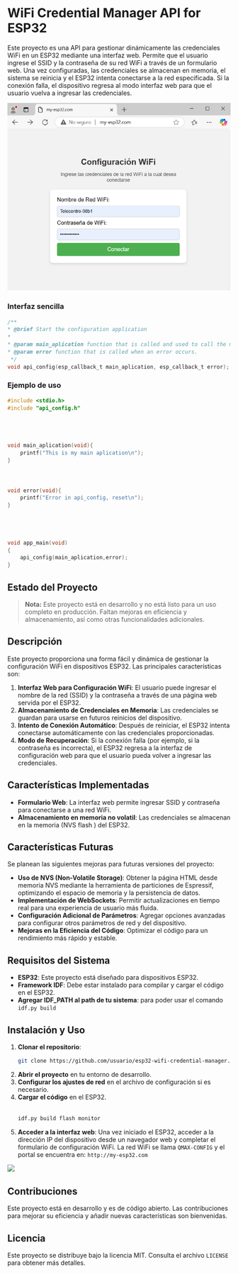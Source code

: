 # WiFi Credential Manager API for ESP32

Este proyecto es una API para gestionar dinámicamente las credenciales WiFi en un ESP32 mediante una interfaz web. Permite que el usuario ingrese el SSID y la contraseña de su red WiFi a través de un formulario web. Una vez configuradas, las credenciales se almacenan en memoria, el sistema se reinicia y el ESP32 intenta conectarse a la red especificada. Si la conexión falla, el dispositivo regresa al modo interfaz web para que el usuario vuelva a ingresar las credenciales.


<img src="./imgs/portal_wifi.png" aligment="center">


### Interfaz sencilla

```c
/**
* @brief Start the configuration application
*
* @param main_aplication function that is called and used to call the main application
* @param error function that is called when an error occurs.
 */
void api_config(esp_callback_t main_aplication, esp_callback_t error);

```

### Ejemplo de uso

```c
#include <stdio.h>
#include "api_config.h"




void main_aplication(void){
    printf("This is my main aplication\n");
}



void error(void){
    printf("Error in api_config, reset\n");
}




void app_main(void)
{
    api_config(main_aplication,error);
}

```



## Estado del Proyecto
> **Nota:** Este proyecto está en desarrollo y no está listo para un uso completo en producción. Faltan mejoras en eficiencia y almacenamiento, así como otras funcionalidades adicionales.

## Descripción
Este proyecto proporciona una forma fácil y dinámica de gestionar la configuración WiFi en dispositivos ESP32. Las principales características son:

1. **Interfaz Web para Configuración WiFi**: El usuario puede ingresar el nombre de la red (SSID) y la contraseña a través de una página web servida por el ESP32.
2. **Almacenamiento de Credenciales en Memoria**: Las credenciales se guardan para usarse en futuros reinicios del dispositivo.
3. **Intento de Conexión Automático**: Después de reiniciar, el ESP32 intenta conectarse automáticamente con las credenciales proporcionadas.
4. **Modo de Recuperación**: Si la conexión falla (por ejemplo, si la contraseña es incorrecta), el ESP32 regresa a la interfaz de configuración web para que el usuario pueda volver a ingresar las credenciales.

## Características Implementadas
- **Formulario Web**: La interfaz web permite ingresar SSID y contraseña para conectarse a una red WiFi.
- **Almacenamiento en memoria no volatil**: Las credenciales se almacenan  en la memoria (NVS flash ) del ESP32.

## Características Futuras
Se planean las siguientes mejoras para futuras versiones del proyecto:
- **Uso de NVS (Non-Volatile Storage)**: Obtener la página HTML desde  memoria NVS mediante la herramienta de particiones de Espressif, optimizando el espacio de memoria y la persistencia de datos.
- **Implementación de WebSockets**: Permitir actualizaciones en tiempo real para una experiencia de usuario más fluida.
- **Configuración Adicional de Parámetros**: Agregar opciones avanzadas para configurar otros parámetros de red y del dispositivo.
- **Mejoras en la Eficiencia del Código**: Optimizar el código para un rendimiento más rápido y estable.

## Requisitos del Sistema
- **ESP32**: Este proyecto está diseñado para dispositivos ESP32.
- **Framework IDF**: Debe estar instalado para compilar y cargar el código en el ESP32.
- **Agregar IDF_PATH al path de tu sistema**: para poder usar el comando ```idf.py build```

## Instalación y Uso
1. **Clonar el repositorio**:
    ```bash
    git clone https://github.com/usuario/esp32-wifi-credential-manager.git

    ```
2. **Abrir el proyecto** en tu entorno de desarrollo.
3. **Configurar los ajustes de red** en el archivo de configuración si es necesario.
4. **Cargar el código** en el ESP32.
    ```bash
    
    idf.py build flash monitor
    ```
5. **Acceder a la interfaz web**: Una vez iniciado el ESP32, acceder a la dirección IP del dispositivo desde un navegador web y completar el formulario de configuración WiFi. La red WiFi se llama ```QMAX-CONFIG``` y el portal se encuentra en:
```http://my-esp32.com```

<img src="./imgs/conn.png">

## Contribuciones
Este proyecto está en desarrollo y es de código abierto. Las contribuciones para mejorar su eficiencia y añadir nuevas características son bienvenidas.

## Licencia
Este proyecto se distribuye bajo la licencia MIT. Consulta el archivo `LICENSE` para obtener más detalles.
